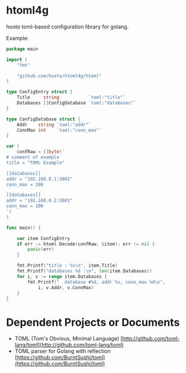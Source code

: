 # htoml4g

hooto toml-based configuration library for golang.

Example:

``` go
package main

import (
	"fmt"

	"github.com/hooto/htoml4g/htoml"
)

type ConfigEntry struct {
	Title     string           `toml:"title"`
	Databases []ConfigDatabase `toml:"databases"`
}

type ConfigDatabase struct {
	Addr    string `toml:"addr"`
	ConnMax int    `toml:"conn_max"`
}

var (
	confRaw = []byte(`
# comment of example
title = "TOML Example"

[[databases]]
addr = "192.168.0.1:3001"
conn_max = 100

[[databases]]
addr = "192.168.0.2:3001"
conn_max = 100
`)
)

func main() {

	var item ConfigEntry
	if err := htoml.Decode(confRaw, &item); err != nil {
		panic(err)
	}

	fmt.Printf("title : %s\n", item.Title)
	fmt.Printf("databases %d :\n", len(item.Databases))
	for i, v := range item.Databases {
		fmt.Printf("  database #%d, addr %s, conn_max %d\n",
			i, v.Addr, v.ConnMax)
	}
}
```

# Dependent Projects or Documents

* TOML (Tom's Obvious, Minimal Language) [http://github.com/toml-lang/toml](http://github.com/toml-lang/toml)
* TOML parser for Golang with reflection [https://github.com/BurntSushi/toml](https://github.com/BurntSushi/toml)


